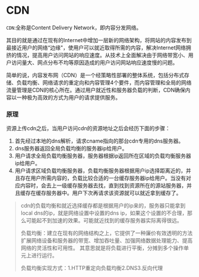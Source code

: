 # CDN
`CDN`:全称是Content Delivery Network，即内容分发网络。

其目的就是通过在现有的Internet中增加一层新的网络架构，将网站的内容发布到最接近用户的网络“边缘"，使用户可以就近取得所需的内容，解决Internet网络拥挤的情况，提高用户访问网站的响应速度。从技术上全面解决由于网络带宽小、用户访问量大、网点分布不均等原因造成的用户访问网站响应速度慢的问题。

简单的说，内容发布网（CDN）是一个经策略性部署的整体系统，包括分布式存储、负载均衡、网络请求的重定向和内容管理4个要件，而内容管理和全局的网络流量管理是CDN的核心所在。通过用户就近性和服务器负载的判断，CDN确保内容以一种极为高效的方式为用户的请求提供服务。

### 原理

资源上传cdn之后，当用户访问cdn的资源地址之后会经历下面的步骤：

1. 首先经过本地的dns解析，请求cname指向的那台cdn专用的dns服务器。
2. dns服务器返回全局负载均衡的服务器ip给用户。
3. 用户请求全局负载均衡服务器，服务器根据ip返回所在区域的负载均衡服务器ip给用户。
4. 用户请求区域负载均衡服务器，负载均衡服务器根据用户ip选择距离近的，并且存在用户所需内容的，负载比较合适的一台缓存服务器ip给用户。当没有对应内容时，会去上一级缓存服务器去找，直到找到资源所在的源站服务器，并且缓存在缓存服务器中。用户下次再请求该资源就可以就近拿到缓存了。

> cdn的负载均衡和就近选择缓存都是根据用户的ip来的，服务器只能拿到local dns的ip，就是网络设置中设置的dns ip，如果这个设置的不合理，那么可能起不到加速的效果。可能就近找到的缓存服务器实际离得很远。
>
> 负载均衡：建立在现有的网络结构之上，它提供了一种廉价有效透明的方法扩展网络设备和服务器的带宽、增加吞吐量、加强网络数据处理能力、提高网络的灵活性和可用性。 其意思就是将负载进行平衡，分摊到多个操作单元上进行运行。
>
> 负载均衡实现方式：1.HTTP重定向负载均衡2.DNS3.反向代理

